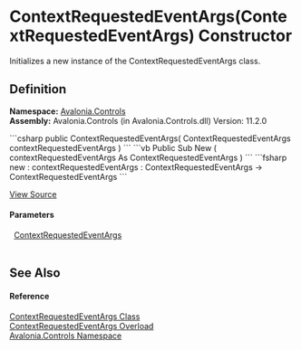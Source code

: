 # ContextRequestedEventArgs(ContextRequestedEventArgs) Constructor


Initializes a new instance of the ContextRequestedEventArgs class.



## Definition
**Namespace:** <a href="N_Avalonia_Controls">Avalonia.Controls</a>  
**Assembly:** Avalonia.Controls (in Avalonia.Controls.dll) Version: 11.2.0

<Tabs groupId="api-code-preview">
<TabItem value="csharp" label="C#">
```csharp
public ContextRequestedEventArgs(
	ContextRequestedEventArgs contextRequestedEventArgs
)
```
</TabItem>
<TabItem value="vb" label="VB">
```vb
Public Sub New ( 
	contextRequestedEventArgs As ContextRequestedEventArgs
)
```
</TabItem>
<TabItem value="fsharp" label="F#">
```fsharp
new : 
        contextRequestedEventArgs : ContextRequestedEventArgs -> ContextRequestedEventArgs
```
</TabItem>
</Tabs>



<a href="https://github.com/AvaloniaUI/Avalonia/tree/master/src/Avalonia.Controls/ContextRequestedEventArgs.cs#L31" title="View the source code">View Source</a>



#### Parameters
<dl><dt>  <a href="T_Avalonia_Controls_ContextRequestedEventArgs">ContextRequestedEventArgs</a></dt><dd> </dd></dl>

## See Also


#### Reference
<a href="T_Avalonia_Controls_ContextRequestedEventArgs">ContextRequestedEventArgs Class</a>  
<a href="Overload_Avalonia_Controls_ContextRequestedEventArgs__ctor">ContextRequestedEventArgs Overload</a>  
<a href="N_Avalonia_Controls">Avalonia.Controls Namespace</a>  

